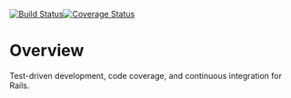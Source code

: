 [![Build Status](https://travis-ci.org/dsulli99/perfecto.svg?branch=master)](https://travis-ci.org/dsulli99/perfecto)[![Coverage Status](https://coveralls.io/repos/github/dsulli99/perfecto/badge.svg?branch=master)](https://coveralls.io/github/dsulli99/perfecto?branch=master)

# Overview

Test-driven development, code coverage, and continuous integration for Rails.

